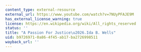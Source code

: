 ```yaml
---
content_type: external-resource
external_url: https://www.youtube.com/watch?v=7NUyPFAJE9M
has_external_license_warning: true
license: https://en.wikipedia.org/wiki/All_rights_reserved
status: ''
title: "A Passion For Justice\u2026.Ida B. Wells"
uid: b9726971-0a86-4f45-ab17-ba2726998511
wayback_url: ''
---
```

